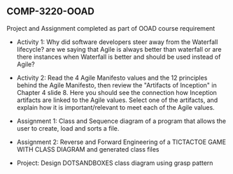 ## COMP-3220-OOAD
Project and Assignment completed as part of OOAD course requirement

* Activity 1: Why did software developers steer away from the Waterfall lifecycle? are we saying 
that Agile is always better than waterfall or are there instances when Waterfall is better
and should be used instead of Agile?

* Activity 2: Read the 4 Agile Manifesto values and the 12 principles behind the Agile Manifesto,
then review the "Artifacts of Inception" in Chapter 4 slide 8.
Here you should see the connection how Inception artifacts are linked to the Agile values.
Select one of the artifacts, and explain how it is important/relevant to meet each of the 
Agile values.

* Assignment 1: Class and Sequence diagram of a program that allows the user to create, load
and sorts a file.

* Assignment 2: Reverse and Forward Engineering of a TICTACTOE GAME WITH CLASS DIAGRAM 
and generated class files

* Project: Design DOTSANDBOXES class diagram using grasp pattern

